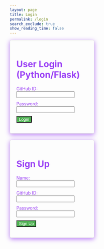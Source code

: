 ```yaml
---
layout: page 
title: Login
permalink: /login
search_exclude: true
show_reading_time: false 
---
```


<html lang="en">
<head>
  <meta charset="UTF-8">
  <meta name="viewport" content="width=device-width, initial-scale=1.0">
  <title>Login / Sign Up</title>
  <style>
    /* Apply the color to all text elements */
    body, h1, h2, h3, h4, h5, h6, p, label, button, input, textarea {
        color: #9b42f5;
    }
    .login-container {
        display: flex;
        justify-content: space-between;
        flex-wrap: wrap; /* allows the cards to wrap onto the next line if the screen is too small */
    }
    .login-card, .signup-card {
        margin-top: 0; /* remove the top margin */
        width: 45%;
        border: 1px solid #ddd;
        border-radius: 5px;
        padding: 20px;
        box-shadow: 0px 4px 15px rgba(155, 66, 245, 0.7); /* Purple shadow */
        margin-bottom: 20px;
        overflow-x: auto; /* Enable horizontal scrolling */
    }
    button {
        color: white; /* Maintain white color for button text */
        background-color: #4CAF50; /* Button background */
    }
    input, textarea {
        color: black; /* Ensure input text is readable */
    }
    p, label {
        margin: 10px 0;
    }
  </style>
</head>
<body>
  <div class="login-container">
      <!-- Python Login Form -->
      <div class="login-card">
          <h1 id="pythonTitle">User Login (Python/Flask)</h1>
          <form id="pythonForm" onsubmit="pythonLogin(); return false;">
              <p>
                  <label>
                      GitHub ID:
                      <input type="text" name="uid" id="uid" required>
                  </label>
              </p>
              <p>
                  <label>
                      Password:
                      <input type="password" name="password" id="password" required>
                  </label>
              </p>
              <p>
                  <button type="submit">Login</button>
              </p>
              <p id="message" style="color: red;"></p>
          </form>
      </div>
      <div class="signup-card">
          <h1 id="signupTitle">Sign Up</h1>
          <form id="signupForm" onsubmit="signup(); return false;">
              <p>
                  <label>
                      Name:
                      <input type="text" name="name" id="name" required>
                  </label>
              </p>
              <p>
                  <label>
                      GitHub ID:
                      <input type="text" name="signupUid" id="signupUid" required>
                  </label>
              </p>
              <p>
                  <label>
                      Password:
                      <input type="password" name="signupPassword" id="signupPassword" required>
                  </label>
              </p>
              <p>
                  <button type="submit">Sign Up</button>
              </p>
              <p id="signupMessage" style="color: green;"></p>
          </form>
      </div>
  </div>

  <script type="module">
      import { login, pythonURI, fetchOptions } from '{{site.baseurl}}/assets/js/api/config.js';

      // Function to handle Python login
      window.pythonLogin = function() {
          const options = {
              URL: `${pythonURI}/api/authenticate`,
              callback: pythonDatabase,
              message: "message",
              method: "POST",
              cache: "no-cache",
              body: {
                  uid: document.getElementById("uid").value,
                  password: document.getElementById("password").value,
              }
          };
          login(options);
      }

      // Function to handle signup
      window.signup = function() {
      const signupButton = document.querySelector(".signup-card button");

      // Disable the button and change its color
      signupButton.disabled = true;
      signupButton.style.backgroundColor = '#d3d3d3'; // Light gray to indicate disabled state

      const signupOptions = {
          URL: `${pythonURI}/api/user`,
          method: "POST",
          cache: "no-cache",
          body: {
              name: document.getElementById("name").value,
              uid: document.getElementById("signupUid").value,
              password: document.getElementById("signupPassword").value,
          }
      };

      fetch(signupOptions.URL, {
          method: signupOptions.method,
          headers: {
              "Content-Type": "application/json"
          },
          body: JSON.stringify(signupOptions.body)
      })
      .then(response => {
          if (!response.ok) {
              throw new Error(`Signup failed: ${response.status}`);
          }
          return response.json();
      })
      .then(data => {
          document.getElementById("signupMessage").textContent = "Signup successful!";
          // Optionally redirect to login page or handle as needed
          // window.location.href = '{{site.baseurl}}/profile';
      })
      .catch(error => {
          console.error("Signup Error:", error);
          document.getElementById("signupMessage").textContent = `Signup Error: ${error.message}`;
          // Re-enable the button if there is an error
          signupButton.disabled = false;
          signupButton.style.backgroundColor = ''; // Reset to default color
      });
  }


      // Function to fetch and display Python data
      function pythonDatabase() {
          const URL = `${pythonURI}/api/id`;

          fetch(URL, fetchOptions)
              .then(response => {
                  if (!response.ok) {
                      throw new Error(`Flask server response: ${response.status}`);
                  }
                  return response.json();
              })
              .then(data => {
                  window.location.href = '{{site.baseurl}}/profile';
              })
              .catch(error => {
                  console.error("Python Database Error:", error);
                  const errorMsg = `Python Database Error: ${error.message}`;
              });
      }

      // Call relevant database functions on the page load
      window.onload = function() {
           pythonDatabase();
      };
  </script>
</body>
</html>

